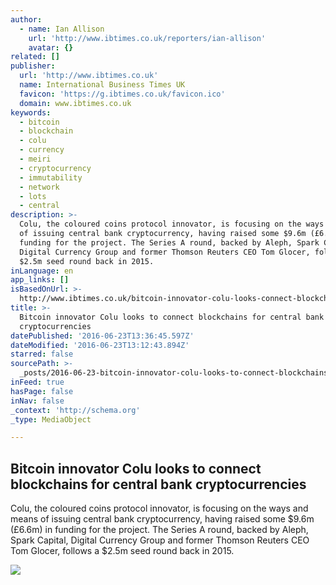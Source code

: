 ```yaml
---
author:
  - name: Ian Allison
    url: 'http://www.ibtimes.co.uk/reporters/ian-allison'
    avatar: {}
related: []
publisher:
  url: 'http://www.ibtimes.co.uk'
  name: International Business Times UK
  favicon: 'https://g.ibtimes.co.uk/favicon.ico'
  domain: www.ibtimes.co.uk
keywords:
  - bitcoin
  - blockchain
  - colu
  - currency
  - meiri
  - cryptocurrency
  - immutability
  - network
  - lots
  - central
description: >-
  Colu, the coloured coins protocol innovator, is focusing on the ways and means
  of issuing central bank cryptocurrency, having raised some $9.6m (£6.6m) in
  funding for the project. The Series A round, backed by Aleph, Spark Capital,
  Digital Currency Group and former Thomson Reuters CEO Tom Glocer, follows a
  $2.5m seed round back in 2015.
inLanguage: en
app_links: []
isBasedOnUrl: >-
  http://www.ibtimes.co.uk/bitcoin-innovator-colu-looks-connect-blockchains-central-bank-cryptocurrencies-1567079
title: >-
  Bitcoin innovator Colu looks to connect blockchains for central bank
  cryptocurrencies
datePublished: '2016-06-23T13:36:45.597Z'
dateModified: '2016-06-23T13:12:43.894Z'
starred: false
sourcePath: >-
  _posts/2016-06-23-bitcoin-innovator-colu-looks-to-connect-blockchains-for-cent.md
inFeed: true
hasPage: false
inNav: false
_context: 'http://schema.org'
_type: MediaObject

---
```

<article style=""><h1>Bitcoin innovator Colu looks to connect blockchains for central bank cryptocurrencies</h1><p>Colu, the coloured coins protocol innovator, is focusing on the ways and means of issuing central bank cryptocurrency, having raised some $9.6m (£6.6m) in funding for the project. The Series A round, backed by Aleph, Spark Capital, Digital Currency Group and former Thomson Reuters CEO Tom Glocer, follows a $2.5m seed round back in 2015.</p><img src="https://d.ibtimes.co.uk/en/full/1526228/cryptocurrency.jpg" /></article>